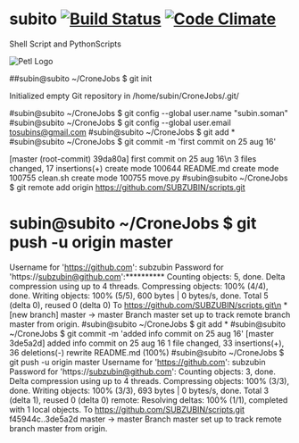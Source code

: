 # subito [![Build Status]()]() [![Code Climate]()]()

Shell Script and PythonScripts

![Petl Logo](https://github.com/account)



##subin@subito ~/CroneJobs $ git init
  
  Initialized empty Git repository in /home/subin/CroneJobs/.git/ 

#subin@subito ~/CroneJobs $ git config --global user.name &quot;subin.soman&quot;
#subin@subito ~/CroneJobs $ git config --global user.email tosubins@gmail.com
#subin@subito ~/CroneJobs $ git add *
#subin@subito ~/CroneJobs $ git commit -m 'first commit on 25 aug 16' 

[master (root-commit) 39da80a] first commit on 25 aug 16\n  3 files changed, 17 insertions(+) 
 create mode 100644 README.md
 create mode 100755 clean.sh
 create mode 100755 move.py
#subin@subito ~/CroneJobs $ git remote add origin https://github.com/SUBZUBIN/scripts.git
# subin@subito ~/CroneJobs $ git push -u origin master
 Username for 'https://github.com': subzubin
 Password for 'https://subzubin@github.com':**********
 Counting objects: 5, done.
  Delta compression using up to 4 threads.
  Compressing objects: 100% (4/4), done.
  Writing objects: 100% (5/5), 600 bytes | 0 bytes/s, done.
  Total 5 (delta 0), reused 0 (delta 0)
  To https://github.com/SUBZUBIN/scripts.git\n  * [new branch] master -> master
   Branch master set up to track remote branch master from origin.
#subin@subito ~/CroneJobs $ git add *
#subin@subito ~/CroneJobs $ git commit -m 'added  info commit on 25 aug 16'
[master 3de5a2d] added  info commit on 25 aug 16
 1 file changed, 33 insertions(+), 36 deletions(-)
 rewrite README.md (100%)
#subin@subito ~/CroneJobs $ git push -u origin master
Username for 'https://github.com': subzubin
Password for 'https://subzubin@github.com': 
Counting objects: 3, done.
Delta compression using up to 4 threads.
Compressing objects: 100% (3/3), done.
Writing objects: 100% (3/3), 693 bytes | 0 bytes/s, done.
Total 3 (delta 1), reused 0 (delta 0)
remote: Resolving deltas: 100% (1/1), completed with 1 local objects.
To https://github.com/SUBZUBIN/scripts.git
   f45944c..3de5a2d  master -> master
Branch master set up to track remote branch master from origin.
